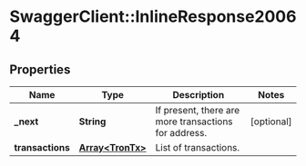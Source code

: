 # SwaggerClient::InlineResponse20064

## Properties
Name | Type | Description | Notes
------------ | ------------- | ------------- | -------------
**_next** | **String** | If present, there are more transactions for address. | [optional] 
**transactions** | [**Array&lt;TronTx&gt;**](TronTx.md) | List of transactions. | 

